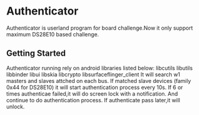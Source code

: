 Authenticator
===========
  Authenticator is userland program for board challenge.Now it only support maximum DS28E10 based challenge.

Getting Started
---------------
  Authenticator running rely on android libraries listed below:
	libcutils libutils libbinder libui libskia  libcrypto libsurfaceflinger_client
  It will search w1 masters and slaves attched on each bus.
  If matched slave devices (family 0x44 for DS28E10) it will start authentication process every 10s.
  If 6 or times authenticae failed,it will do screen lock with a notification. And continue to do authentication process.
  If authenticate pass later,it will unlock.
  

